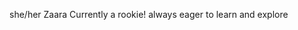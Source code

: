 she/her
Zaara
Currently a rookie! 
always eager to learn and explore

<!---
soupmommy/soupmommy is a ✨ special ✨ repository because its `README.md` (this file) appears on your GitHub profile.
You can click the Preview link to take a look at your changes.
--->
